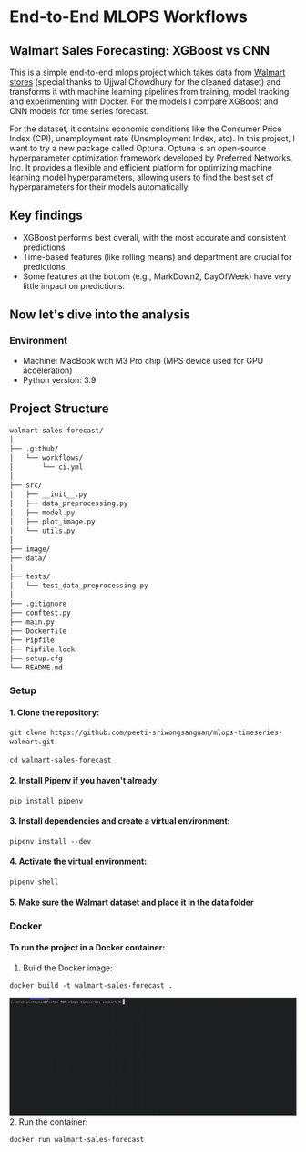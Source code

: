 # End-to-End MLOPS Workflows

## Walmart Sales Forecasting: XGBoost vs CNN
This is a simple end-to-end mlops project which takes data from [Walmart stores](https://www.kaggle.com/datasets/ujjwalchowdhury/walmartcleaned) (special thanks to Ujjwal Chowdhury for the cleaned dataset) and transforms it with machine learning pipelines from training, model tracking and experimenting with Docker. For the models I compare XGBoost and CNN models for time series forecast.

For the dataset, it contains economic conditions like the Consumer Price Index (CPI), unemployment rate (Unemployment Index, etc). In this project, I want to try a new package called Optuna. Optuna is an open-source hyperparameter optimization framework developed by Preferred Networks, Inc. It provides a flexible and efficient platform for optimizing machine learning model hyperparameters, allowing users to find the best set of hyperparameters for their models automatically.

## Key findings
- XGBoost performs best overall, with the most accurate and consistent predictions
- Time-based features (like rolling means) and department are crucial for predictions.
- Some features at the bottom (e.g., MarkDown2, DayOfWeek) have very little impact on predictions.

## Now let's dive into the analysis

### Environment
- Machine: MacBook with M3 Pro chip (MPS device used for GPU acceleration)
- Python version: 3.9

## Project Structure
```
walmart-sales-forecast/
│
├── .github/
│   └── workflows/
│       └── ci.yml
│
├── src/
│   ├── __init__.py
│   ├── data_preprocessing.py
│   ├── model.py
│   ├── plot_image.py
│   └── utils.py
│
├── image/
├── data/
│
├── tests/
│   └── test_data_preprocessing.py
│
├── .gitignore
├── conftest.py
├── main.py
├── Dockerfile
├── Pipfile
├── Pipfile.lock
├── setup.cfg
└── README.md
  ```

### Setup

#### 1. Clone the repository:
```
git clone https://github.com/peeti-sriwongsanguan/mlops-timeseries-walmart.git

cd walmart-sales-forecast
```

#### 2. Install Pipenv if you haven't already:
```
pip install pipenv
```

#### 3. Install dependencies and create a virtual environment:
```
pipenv install --dev
```

#### 4. Activate the virtual environment:
```
pipenv shell
```

#### 5. Make sure the Walmart dataset and place it in the data folder


### Docker
#### To run the project in a Docker container:

1. Build the Docker image:
```
docker build -t walmart-sales-forecast .
```
![2024-08-25_21-44-45 (1).gif](image%2F2024-08-25_21-44-45%20%281%29.gif)
2. Run the container:
```
docker run walmart-sales-forecast
```
